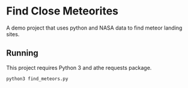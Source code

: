 # Find Close Meteorites
A demo project that uses python and NASA data to find meteor landing sites.

## Running
This project requires Python 3 and athe requests package.

`python3 find_meteors.py`
